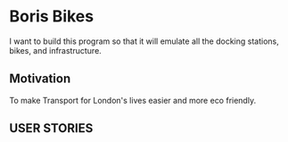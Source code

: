# Boris Bikes

I want to build this program so that it will emulate all the docking stations, bikes, and infrastructure.

## Motivation

To make Transport for London's lives easier and more eco friendly.

## USER STORIES
